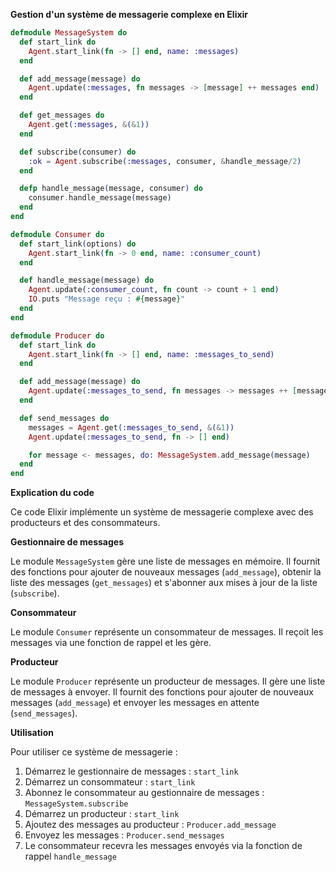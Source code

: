 **Gestion d'un système de messagerie complexe en Elixir**

```elixir
defmodule MessageSystem do
  def start_link do
    Agent.start_link(fn -> [] end, name: :messages)
  end

  def add_message(message) do
    Agent.update(:messages, fn messages -> [message] ++ messages end)
  end

  def get_messages do
    Agent.get(:messages, &(&1))
  end

  def subscribe(consumer) do
    :ok = Agent.subscribe(:messages, consumer, &handle_message/2)
  end

  defp handle_message(message, consumer) do
    consumer.handle_message(message)
  end
end

defmodule Consumer do
  def start_link(options) do
    Agent.start_link(fn -> 0 end, name: :consumer_count)
  end

  def handle_message(message) do
    Agent.update(:consumer_count, fn count -> count + 1 end)
    IO.puts "Message reçu : #{message}"
  end
end

defmodule Producer do
  def start_link do
    Agent.start_link(fn -> [] end, name: :messages_to_send)
  end

  def add_message(message) do
    Agent.update(:messages_to_send, fn messages -> messages ++ [message] end)
  end

  def send_messages do
    messages = Agent.get(:messages_to_send, &(&1))
    Agent.update(:messages_to_send, fn -> [] end)

    for message <- messages, do: MessageSystem.add_message(message)
  end
end
```

**Explication du code**

Ce code Elixir implémente un système de messagerie complexe avec des producteurs et des consommateurs.

**Gestionnaire de messages**

Le module `MessageSystem` gère une liste de messages en mémoire. Il fournit des fonctions pour ajouter de nouveaux messages (`add_message`), obtenir la liste des messages (`get_messages`) et s'abonner aux mises à jour de la liste (`subscribe`).

**Consommateur**

Le module `Consumer` représente un consommateur de messages. Il reçoit les messages via une fonction de rappel et les gère.

**Producteur**

Le module `Producer` représente un producteur de messages. Il gère une liste de messages à envoyer. Il fournit des fonctions pour ajouter de nouveaux messages (`add_message`) et envoyer les messages en attente (`send_messages`).

**Utilisation**

Pour utiliser ce système de messagerie :

1. Démarrez le gestionnaire de messages : `start_link`
2. Démarrez un consommateur : `start_link`
3. Abonnez le consommateur au gestionnaire de messages : `MessageSystem.subscribe`
4. Démarrez un producteur : `start_link`
5. Ajoutez des messages au producteur : `Producer.add_message`
6. Envoyez les messages : `Producer.send_messages`
7. Le consommateur recevra les messages envoyés via la fonction de rappel `handle_message`
